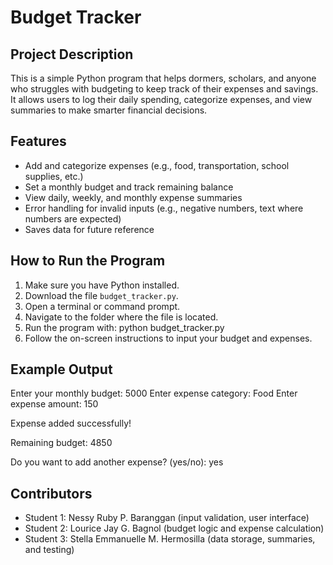 # Budget Tracker

## Project Description
This is a simple Python program that helps dormers, scholars, and anyone who struggles with budgeting to keep track of their expenses and savings. It allows users to log their daily spending, categorize expenses, and view summaries to make smarter financial decisions.

## Features
- Add and categorize expenses (e.g., food, transportation, school supplies, etc.)
- Set a monthly budget and track remaining balance
- View daily, weekly, and monthly expense summaries
- Error handling for invalid inputs (e.g., negative numbers, text where numbers are expected)
- Saves data for future reference

## How to Run the Program
1. Make sure you have Python installed.
2. Download the file `budget_tracker.py`.
3. Open a terminal or command prompt.
4. Navigate to the folder where the file is located.
5. Run the program with: python budget_tracker.py
6. Follow the on-screen instructions to input your budget and expenses.

## Example Output
Enter your monthly budget: 5000
Enter expense category: Food
Enter expense amount: 150

Expense added successfully!

Remaining budget: 4850

Do you want to add another expense? (yes/no): yes


## Contributors
- Student 1: Nessy Ruby P. Baranggan (input validation, user interface)
- Student 2: Lourice Jay G. Bagnol (budget logic and expense calculation)
- Student 3: Stella Emmanuelle M. Hermosilla (data storage, summaries, and testing)
